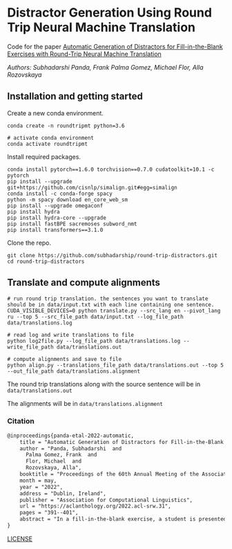# Distractor Generation Using Round Trip Neural Machine Translation

Code for the paper [Automatic Generation of Distractors for Fill-in-the-Blank Exercises with Round-Trip Neural Machine Translation](https://aclanthology.org/2022.acl-srw.31.pdf)

*Authors: Subhadarshi Panda, Frank Palma Gomez, Michael Flor, Alla Rozovskaya*

## Installation and getting started

Create a new conda environment.
```shell
conda create -n roundtripmt python=3.6

# activate conda environment
conda activate roundtripmt
```

Install required packages.
```shell
conda install pytorch==1.6.0 torchvision==0.7.0 cudatoolkit=10.1 -c pytorch
pip install --upgrade git+https://github.com/cisnlp/simalign.git#egg=simalign
conda install -c conda-forge spacy
python -m spacy download en_core_web_sm
pip install --upgrade omegaconf
pip install hydra
pip install hydra-core --upgrade
pip install fastBPE sacremoses subword_nmt
pip install transformers==3.1.0
```

Clone the repo.
```shell
git clone https://github.com/subhadarship/round-trip-distractors.git
cd round-trip-distractors
```

## Translate and compute alignments

```shell
# run round trip translation. the sentences you want to translate should be in data/input.txt with each line containing one sentence.
CUDA_VISIBLE_DEVICES=0 python translate.py --src_lang en --pivot_lang ru --top 5 --src_file_path data/input.txt --log_file_path data/translations.log

# read log and write translations to file
python log2file.py --log_file_path data/translations.log --write_file_path data/translations.out

# compute alignments and save to file
python align.py --translations_file_path data/translations.out --top 5 --out_file_path data/translations.alignment
```

The round trip translations along with the source sentence will be in `data/translations.out`

The alignments will be in `data/translations.alignment`

### Citation

```tex
@inproceedings{panda-etal-2022-automatic,
    title = "Automatic Generation of Distractors for Fill-in-the-Blank Exercises with Round-Trip Neural Machine Translation",
    author = "Panda, Subhadarshi  and
      Palma Gomez, Frank  and
      Flor, Michael  and
      Rozovskaya, Alla",
    booktitle = "Proceedings of the 60th Annual Meeting of the Association for Computational Linguistics: Student Research Workshop",
    month = may,
    year = "2022",
    address = "Dublin, Ireland",
    publisher = "Association for Computational Linguistics",
    url = "https://aclanthology.org/2022.acl-srw.31",
    pages = "391--401",
    abstract = "In a fill-in-the-blank exercise, a student is presented with a carrier sentence with one word hidden, and a multiple-choice list that includes the correct answer and several inappropriate options, called distractors. We propose to automatically generate distractors using round-trip neural machine translation: the carrier sentence is translated from English into another (pivot) language and back, and distractors are produced by aligning the original sentence and its round-trip translation. We show that using hundreds of translations for a given sentence allows us to generate a rich set of challenging distractors. Further, using multiple pivot languages produces a diverse set of candidates. The distractors are evaluated against a real corpus of cloze exercises and checked manually for validity. We demonstrate that the proposed method significantly outperforms two strong baselines.",
}
```


[LICENSE](https://github.com/subhadarship/round-trip-distractors/blob/main/LICENSE)

